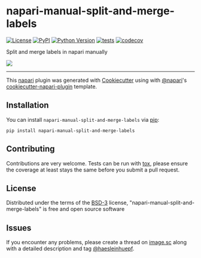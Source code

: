# napari-manual-split-and-merge-labels

[![License](https://img.shields.io/pypi/l/napari-manual-split-and-merge-labels.svg?color=green)](https://github.com/haesleinhuepf/napari-manual-split-and-merge-labels/raw/master/LICENSE)
[![PyPI](https://img.shields.io/pypi/v/napari-manual-split-and-merge-labels.svg?color=green)](https://pypi.org/project/napari-manual-split-and-merge-labels)
[![Python Version](https://img.shields.io/pypi/pyversions/napari-manual-split-and-merge-labels.svg?color=green)](https://python.org)
[![tests](https://github.com/haesleinhuepf/napari-manual-split-and-merge-labels/workflows/tests/badge.svg)](https://github.com/haesleinhuepf/napari-manual-split-and-merge-labels/actions)
[![codecov](https://codecov.io/gh/haesleinhuepf/napari-manual-split-and-merge-labels/branch/master/graph/badge.svg)](https://codecov.io/gh/haesleinhuepf/napari-manual-split-and-merge-labels)

Split and merge labels in napari manually

![](https://github.com/haesleinhuepf/napari-manual-split-and-merge-labels/raw/main/docs/images/split_and_merge_demo.gif)

----------------------------------

This [napari] plugin was generated with [Cookiecutter] using with [@napari]'s [cookiecutter-napari-plugin] template.

## Installation

You can install `napari-manual-split-and-merge-labels` via [pip]:

    pip install napari-manual-split-and-merge-labels

## Contributing

Contributions are very welcome. Tests can be run with [tox], please ensure
the coverage at least stays the same before you submit a pull request.

## License

Distributed under the terms of the [BSD-3] license,
"napari-manual-split-and-merge-labels" is free and open source software

## Issues

If you encounter any problems, please create a thread on [image.sc] along with a detailed description and tag [@haesleinhuepf].

[napari]: https://github.com/napari/napari
[Cookiecutter]: https://github.com/audreyr/cookiecutter
[@napari]: https://github.com/napari
[MIT]: http://opensource.org/licenses/MIT
[BSD-3]: http://opensource.org/licenses/BSD-3-Clause
[GNU GPL v3.0]: http://www.gnu.org/licenses/gpl-3.0.txt
[GNU LGPL v3.0]: http://www.gnu.org/licenses/lgpl-3.0.txt
[Apache Software License 2.0]: http://www.apache.org/licenses/LICENSE-2.0
[Mozilla Public License 2.0]: https://www.mozilla.org/media/MPL/2.0/index.txt
[cookiecutter-napari-plugin]: https://github.com/napari/cookiecutter-napari-plugin
[file an issue]: https://github.com/haesleinhuepf/napari-manual-split-and-merge-labels/issues
[napari]: https://github.com/napari/napari
[tox]: https://tox.readthedocs.io/en/latest/
[pip]: https://pypi.org/project/pip/
[PyPI]: https://pypi.org/
[image.sc]: https://image.sc
[@haesleinhuepf]: https://twitter.com/haesleinhuepf

